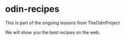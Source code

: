 # odin-recipes
This is part of the ongoing lessons from TheOdinProject

We will show you the best recipes on the web.

